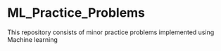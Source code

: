 # ML_Practice_Problems
This repository consists of minor practice problems implemented using Machine learning
